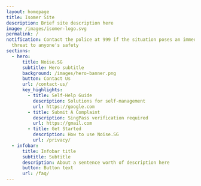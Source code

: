 ```yaml
---
layout: homepage
title: Isomer Site
description: Brief site description here
image: /images/isomer-logo.svg
permalink: /
notification: Contact the police at 999 if the situation poses an immediate
  threat to anyone's safety
sections:
  - hero:
      title: Noise.SG
      subtitle: Hero subtitle
      background: /images/hero-banner.png
      button: Contact Us
      url: /contact-us/
      key_highlights:
        - title: Self-Help Guide
          description: Solutions for self-management
          url: https://google.com
        - title: Submit A Complaint
          description: SingPass verification required
          url: https://gmail.com
        - title: Get Started
          description: How to use Noise.SG
          url: /privacy/
  - infobar:
      title: Infobar title
      subtitle: Subtitle
      description: About a sentence worth of description here
      button: Button text
      url: /faq/
---
```

